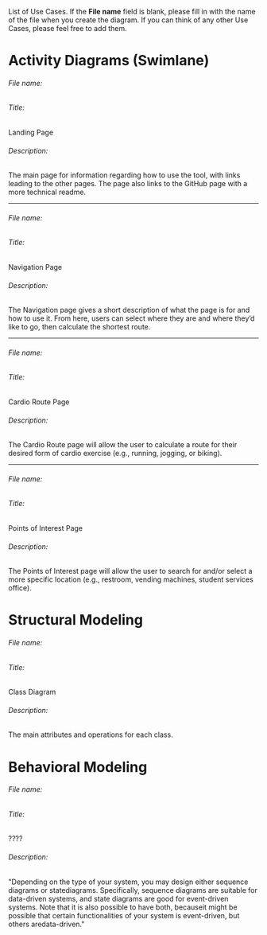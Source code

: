 List of Use Cases. If the **File name** field is blank, please fill in with the name of the file when you create the diagram. If you can think of any other Use Cases, please feel free to add them.

# Activity Diagrams (Swimlane)

###### File name:



###### Title:

Landing Page

###### Description:

The main page for information regarding how to use the tool, with links leading to the other pages. The page also links to the GitHub page with a more technical readme.

------

###### File name:



###### Title:

Navigation Page

###### Description:

The Navigation page gives a short description of what the page is for and how to use it. From here, users can select where they are and where they’d like to go, then calculate the shortest route.

------

###### File name:



###### Title:

Cardio Route Page

###### Description:

The Cardio Route page will allow the user to calculate a route for their desired form of cardio exercise (e.g., running, jogging, or biking).

------

###### File name:



###### Title:

Points of Interest Page

###### Description:

The Points of Interest page will allow the user to search for and/or select a more specific location (e.g., restroom, vending machines, student services office).

# Structural Modeling

###### File name:



###### Title:

Class Diagram

###### Description:

The main attributes and operations for each class.

# Behavioral Modeling

###### File name:



###### Title:

????

###### Description:

"Depending on the type of your system, you may design either sequence diagrams or statediagrams. Specifically, sequence diagrams are suitable for data-driven systems, and state diagrams are good for event-driven systems. Note that it is also possible to have both, becauseit might be possible that certain functionalities of your system is event-driven, but others aredata-driven."
